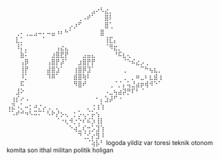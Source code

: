 ⠀⠀⠀⠀⠀⠀⠀⠀⠀⠀⠀⠀⠀⠀⠀⠀⠀⠀⠀⣠⠔⠣⣔⡀⠀⠀⠀⠀⠀⠀⠀⠀⠀⠀⠀
⠀⠀⠀⠀⠀⠀⠀⠀⠀⠀⠀⠀⠀⠀⠀⠀⢀⠠⠞⠁⠀⠀⣿⠇⠀⠀⠀⠀⠀⠀⠀⠀⠀⠀⠀
⠀⠀⠀⠀⠀⠀⠀⠀⠀⠀⠀⠀⠀⠀⡠⡰⠋⠀⠀⠀⠀⠀⣿⢁⠀⠀⠀⠀⠀⠀⠀⠀⠀⠀⠀
⠀⠀⢀⠄⢀⣀⣠⠤⠄⠤⣤⠰⠆⠓⠁⠀⠀⠀⠀⠀⠀⣿⠀⠀⠀⠀⠀⠀⠀⠀⠀⠀⠀
⠀⠀⣇⡁⠀⠀⠀⠀⠁⠀⠀⠀⠀⠀⠀⠀⠀⠀⠀⠀⠀⠀⢸⣏⡄⠀⠀⠀⠀⠀⠀⠀⠀⠀⠀
⠀⠀⠸⡅⡀⠀⠀⠀⠀⠀⠀⢠⣔⣄⠀⠀⠀⠀⠀⠀⠀⠀⠈⠻⣖⡀⠀⠀⠀⠀⠀⠀⠀⠀⠀
⠀⠀⠀⣷⠅⠀⠀⠀⠀⠀⣰⣿⣟⡟⠀⠀⠀⣠⣤⣄⠀⠀⠀⠀⠘⠯⣆⢄⠀⠀⠀⠀⠀⠀⠀
⠀⠀⠀⢠⡿⠀⠀⠀⠀⢠⣿⡟⡼⠁⠀⠀⣰⣿⡟⡟⠀⠀⠀⠀⠀⠀⠈⠑⠮⣔⡠⢀⠀⠀⠀
⠀⠀⠀⢸⡟⠀⠀⠀⠀⣼⣿⣱⠁⠀⠀⢰⣿⡿⣹⠁⠀⠀⠀⠀⠀⠀⢀⠀⠀⠀⠉⠓⢦⣆⡀
⠀⠀⠀⠸⡁⠀⠀⠀⠀⠹⠿⠁⠀⠀⠀⣾⣿⢷⠇⠀⠀⠀⠀⠀⠀⠀⢀⠀⡀⠶⣀⠆⣆⣾⢰
⠀⠀⠀⠯⠀⠀⠀⠀⠀⠀⠀⠀⠀⠀⠀⠻⣿⠞⠀⠀⠀⠀⠀⢀⠈⡈⡄⢥⣘⣴⡶⢾⠺⠑⠁
⠀⠀⣸⠕⠀⠀⠀⠀⠀⠀⠀⠀⠀⠀⠀⠀⠀⠀⠀⠀⠀⠀⠠⣀⢦⣴⡽⡛⠏⠃⠈⠀⠀⠀⠀
⠀⢰⡎⠔⠠⠀⠀⠀⠀⠀⠀⠀⠀⠀⠀⠀⠀⠀⠀⠀⠂⡄⣱⡼⠋⠐⠀⠀⠀⠀⠀⠀⠀⠀⠀
⢠⣝⠠⡁⠤⡂⠴⡐⡠⢀⠀⡀⠀⠀⠀⠀⠀⠀⡀⢐⢰⢱⠀⠀⠀⠀⠀⠀⠀⠀⠀⠀⠀
⠈⠡⠞⠚⠲⠣⠭⠍⠁⠣⠗⡜⡢⢄⠀⡂⡡⢄⠌⡥⢢⠀⠀⠀⠀⠀⠀⠀⠀⠀⠀
⠀⠀⠀⠀⠀⠀⠀⠀⠀⠀⠀⠈⠐⢆⠺⡐⡑⠎⠮⡱⢸⡇⠀⠀⠀⠀⠀⠀⠀⠀⠀⠀⠀
⠀⠀⠀⠀⠀⠀⠀⠀⠀⠀⠀⠀⠀⠀⠑⢴⣁⢎⢒⡡⣹⢱⠀⠀⠀⠀⠀⠀⠀⠀⠀⠀⠀⠀⠀
⠀⠀⠀⠀⠀⠀⠀⠀⠀⠀⠀⠀⠀⠀⠀⠀⠙⢈⡊⡔⣻⠸⠀⠀⠀⠀⠀⠀⠀⠀⠀⠀⠀⠀⠀
⠀⠀⠀⠀⠀⠀⠀⠀⠀⠀⠀⠀⠀⠀⠀⠀⠀⠀⠈⢵⡧⠃
logoda yildiz var toresi teknik
otonom komita son ithal militan politik holigan
